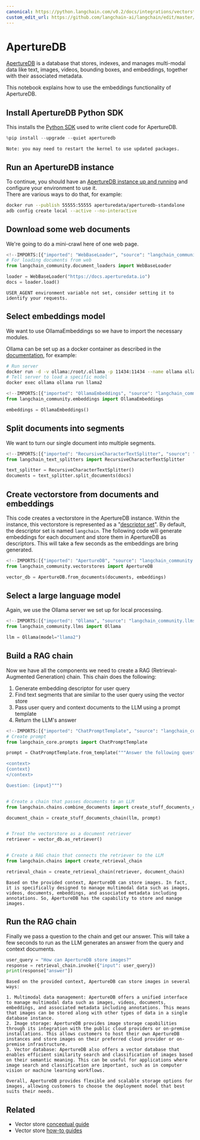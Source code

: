 ```yaml
---
canonical: https://python.langchain.com/v0.2/docs/integrations/vectorstores/aperturedb/
custom_edit_url: https://github.com/langchain-ai/langchain/edit/master/docs/docs/integrations/vectorstores/aperturedb.ipynb
---
```


# ApertureDB

[ApertureDB](https://docs.aperturedata.io) is a database that stores, indexes, and manages multi-modal data like text, images, videos, bounding boxes, and embeddings, together with their associated metadata.

This notebook explains how to use the embeddings functionality of ApertureDB.

## Install ApertureDB Python SDK

This installs the [Python SDK](https://docs.aperturedata.io/category/aperturedb-python-sdk) used to write client code for ApertureDB.

```python
%pip install --upgrade --quiet aperturedb
```
```output
Note: you may need to restart the kernel to use updated packages.
```
## Run an ApertureDB instance

To continue, you should have an [ApertureDB instance up and running](https://docs.aperturedata.io/HowToGuides/start/Setup) and configure your environment to use it.\
There are various ways to do that, for example:

```bash
docker run --publish 55555:55555 aperturedata/aperturedb-standalone
adb config create local --active --no-interactive
```

## Download some web documents
We're going to do a mini-crawl here of one web page.

```python
<!--IMPORTS:[{"imported": "WebBaseLoader", "source": "langchain_community.document_loaders", "docs": "https://api.python.langchain.com/en/latest/document_loaders/langchain_community.document_loaders.web_base.WebBaseLoader.html", "title": "ApertureDB"}]-->
# For loading documents from web
from langchain_community.document_loaders import WebBaseLoader

loader = WebBaseLoader("https://docs.aperturedata.io")
docs = loader.load()
```
```output
USER_AGENT environment variable not set, consider setting it to identify your requests.
```
## Select embeddings model

We want to use OllamaEmbeddings so we have to import the necessary modules.

Ollama can be set up as a docker container as described in the [documentation](https://hub.docker.com/r/ollama/ollama), for example:
```bash
# Run server
docker run -d -v ollama:/root/.ollama -p 11434:11434 --name ollama ollama/ollama
# Tell server to load a specific model
docker exec ollama ollama run llama2
```

```python
<!--IMPORTS:[{"imported": "OllamaEmbeddings", "source": "langchain_community.embeddings", "docs": "https://api.python.langchain.com/en/latest/embeddings/langchain_community.embeddings.ollama.OllamaEmbeddings.html", "title": "ApertureDB"}]-->
from langchain_community.embeddings import OllamaEmbeddings

embeddings = OllamaEmbeddings()
```

## Split documents into segments

We want to turn our single document into multiple segments.

```python
<!--IMPORTS:[{"imported": "RecursiveCharacterTextSplitter", "source": "langchain_text_splitters", "docs": "https://api.python.langchain.com/en/latest/character/langchain_text_splitters.character.RecursiveCharacterTextSplitter.html", "title": "ApertureDB"}]-->
from langchain_text_splitters import RecursiveCharacterTextSplitter

text_splitter = RecursiveCharacterTextSplitter()
documents = text_splitter.split_documents(docs)
```

## Create vectorstore from documents and embeddings

This code creates a vectorstore in the ApertureDB instance.
Within the instance, this vectorstore is represented as a "[descriptor set](https://docs.aperturedata.io/category/descriptorset-commands)".
By default, the descriptor set is named `langchain`.  The following code will generate embeddings for each document and store them in ApertureDB as descriptors.  This will take a few seconds as the embeddings are bring generated.

```python
<!--IMPORTS:[{"imported": "ApertureDB", "source": "langchain_community.vectorstores", "docs": "https://api.python.langchain.com/en/latest/vectorstores/langchain_community.vectorstores.aperturedb.ApertureDB.html", "title": "ApertureDB"}]-->
from langchain_community.vectorstores import ApertureDB

vector_db = ApertureDB.from_documents(documents, embeddings)
```

## Select a large language model

Again, we use the Ollama server we set up for local processing.

```python
<!--IMPORTS:[{"imported": "Ollama", "source": "langchain_community.llms", "docs": "https://api.python.langchain.com/en/latest/llms/langchain_community.llms.ollama.Ollama.html", "title": "ApertureDB"}]-->
from langchain_community.llms import Ollama

llm = Ollama(model="llama2")
```

## Build a RAG chain

Now we have all the components we need to create a RAG (Retrieval-Augmented Generation) chain.  This chain does the following:
1. Generate embedding descriptor for user query
2. Find text segments that are similar to the user query using the vector store
3. Pass user query and context documents to the LLM using a prompt template
4. Return the LLM's answer

```python
<!--IMPORTS:[{"imported": "ChatPromptTemplate", "source": "langchain_core.prompts", "docs": "https://api.python.langchain.com/en/latest/prompts/langchain_core.prompts.chat.ChatPromptTemplate.html", "title": "ApertureDB"}, {"imported": "create_stuff_documents_chain", "source": "langchain.chains.combine_documents", "docs": "https://api.python.langchain.com/en/latest/chains/langchain.chains.combine_documents.stuff.create_stuff_documents_chain.html", "title": "ApertureDB"}, {"imported": "create_retrieval_chain", "source": "langchain.chains", "docs": "https://api.python.langchain.com/en/latest/chains/langchain.chains.retrieval.create_retrieval_chain.html", "title": "ApertureDB"}]-->
# Create prompt
from langchain_core.prompts import ChatPromptTemplate

prompt = ChatPromptTemplate.from_template("""Answer the following question based only on the provided context:

<context>
{context}
</context>

Question: {input}""")


# Create a chain that passes documents to an LLM
from langchain.chains.combine_documents import create_stuff_documents_chain

document_chain = create_stuff_documents_chain(llm, prompt)


# Treat the vectorstore as a document retriever
retriever = vector_db.as_retriever()


# Create a RAG chain that connects the retriever to the LLM
from langchain.chains import create_retrieval_chain

retrieval_chain = create_retrieval_chain(retriever, document_chain)
```
```output
Based on the provided context, ApertureDB can store images. In fact, it is specifically designed to manage multimodal data such as images, videos, documents, embeddings, and associated metadata including annotations. So, ApertureDB has the capability to store and manage images.
```
## Run the RAG chain

Finally we pass a question to the chain and get our answer.  This will take a few seconds to run as the LLM generates an answer from the query and context documents.

```python
user_query = "How can ApertureDB store images?"
response = retrieval_chain.invoke({"input": user_query})
print(response["answer"])
```
```output
Based on the provided context, ApertureDB can store images in several ways:

1. Multimodal data management: ApertureDB offers a unified interface to manage multimodal data such as images, videos, documents, embeddings, and associated metadata including annotations. This means that images can be stored along with other types of data in a single database instance.
2. Image storage: ApertureDB provides image storage capabilities through its integration with the public cloud providers or on-premise installations. This allows customers to host their own ApertureDB instances and store images on their preferred cloud provider or on-premise infrastructure.
3. Vector database: ApertureDB also offers a vector database that enables efficient similarity search and classification of images based on their semantic meaning. This can be useful for applications where image search and classification are important, such as in computer vision or machine learning workflows.

Overall, ApertureDB provides flexible and scalable storage options for images, allowing customers to choose the deployment model that best suits their needs.
```

## Related

- Vector store [conceptual guide](/docs/concepts/#vector-stores)
- Vector store [how-to guides](/docs/how_to/#vector-stores)